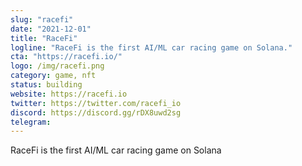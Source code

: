 ```yaml
---
slug: "racefi"
date: "2021-12-01"
title: "RaceFi"
logline: "RaceFi is the first AI/ML car racing game on Solana."
cta: "https://racefi.io/"
logo: /img/racefi.png
category: game, nft
status: building
website: https://racefi.io
twitter: https://twitter.com/racefi_io
discord: https://discord.gg/rDX8uwd2sg
telegram: 
---
```


RaceFi is the first AI/ML car racing game on Solana
